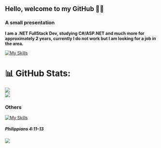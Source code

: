 <h2>Hello, welcome to my GitHub 🐱‍👤</h2>

### A small presentation <br/>
<b>I am a .NET FullStack Dev, studying C#/ASP.NET and much more for approximately 2 years, currently I do not work but I am looking for a job in the area. </b> <br/>

[![My Skills](https://skillicons.dev/icons?i=cs,dotnet,mysql&theme=dark)](https://skillicons.dev)
# 📊 GitHub Stats:
![](https://github-readme-stats.vercel.app/api?username=ItLrb&theme=dark&hide_border=false&include_all_commits=false&count_private=false)<br/>
![](https://github-readme-stats.vercel.app/api/top-langs/?username=ItLrb&theme=dark&hide_border=false&include_all_commits=false&count_private=false&layout=compact)


### Others

[![My Skills](https://skillicons.dev/icons?i=js,html,css,react,git,elasticsearch&theme=dark)](https://skillicons.dev)
##### Philippians 4:11–13

<p align="center" style="display: flex">
  <a href="https://skillicons.dev">
    <img src="https://skillicons.dev/icons?i=windows" />
  </a>
</p>
